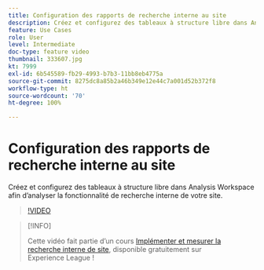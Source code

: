 ```yaml
---
title: Configuration des rapports de recherche interne au site
description: Créez et configurez des tableaux à structure libre dans Analysis Workspace afin dʼanalyser la fonctionnalité de recherche interne de votre site.
feature: Use Cases
role: User
level: Intermediate
doc-type: feature video
thumbnail: 333607.jpg
kt: 7999
exl-id: 6b545589-fb29-4993-b7b3-11bb8eb4775a
source-git-commit: 8275dc8a85b2a46b349e12e44c7a001d52b372f8
workflow-type: ht
source-wordcount: '70'
ht-degree: 100%

---
```


# Configuration des rapports de recherche interne au site

Créez et configurez des tableaux à structure libre dans Analysis Workspace afin dʼanalyser la fonctionnalité de recherche interne de votre site.

>[!VIDEO](https://video.tv.adobe.com/v/333607/?quality=12&learn=on)

>[!INFO]
>
> Cette vidéo fait partie d’un cours [Implémenter et mesurer la recherche interne de site](https://experienceleague.adobe.com/?recommended=Analytics-U-1-2021.1.search), disponible gratuitement sur Experience League !